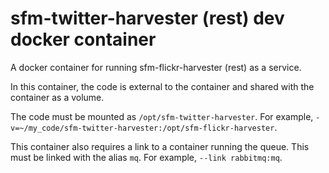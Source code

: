 # sfm-twitter-harvester (rest) dev docker container

A docker container for running sfm-flickr-harvester (rest) as a service.

In this container, the code is external to the container and shared with 
the container as a volume.

The code must be mounted as `/opt/sfm-twitter-harvester`. For example, 
`-v=~/my_code/sfm-twitter-harvester:/opt/sfm-flickr-harvester`.

This container also requires a link to a container running the queue. This
must be linked with the alias `mq`.  For example, `--link rabbitmq:mq`. 